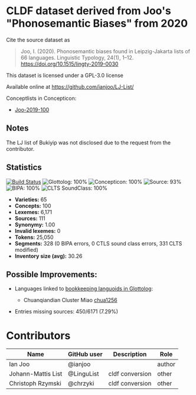 # CLDF dataset derived from Joo's "Phonosemantic Biases" from 2020

Cite the source dataset as

> Joo, I. (2020). Phonosemantic biases found in Leipzig-Jakarta lists of 66 languages. Linguistic Typology, 24(1), 1–12. https://doi.org/10.1515/lingty-2019-0030

This dataset is licensed under a GPL-3.0 license

Available online at https://github.com/ianjoo/LJ-List/


Conceptlists in Concepticon:
- [Joo-2019-100](https://concepticon.clld.org/contributions/Joo-2019-100)
## Notes

The LJ list of Bukiyip was not disclosed due to the request from the contributor.


## Statistics


[![Build Status](https://travis-ci.org/lexibank/joophonosemantic.svg?branch=master)](https://travis-ci.org/lexibank/joophonosemantic)
![Glottolog: 100%](https://img.shields.io/badge/Glottolog-100%25-brightgreen.svg "Glottolog: 100%")
![Concepticon: 100%](https://img.shields.io/badge/Concepticon-100%25-brightgreen.svg "Concepticon: 100%")
![Source: 93%](https://img.shields.io/badge/Source-93%25-green.svg "Source: 93%")
![BIPA: 100%](https://img.shields.io/badge/BIPA-100%25-brightgreen.svg "BIPA: 100%")
![CLTS SoundClass: 100%](https://img.shields.io/badge/CLTS%20SoundClass-100%25-brightgreen.svg "CLTS SoundClass: 100%")

- **Varieties:** 65
- **Concepts:** 100
- **Lexemes:** 6,171
- **Sources:** 111
- **Synonymy:** 1.00
- **Invalid lexemes:** 0
- **Tokens:** 25,050
- **Segments:** 328 (0 BIPA errors, 0 CTLS sound class errors, 331 CLTS modified)
- **Inventory size (avg):** 30.26

## Possible Improvements:

- Languages linked to [bookkeeping languoids in Glottolog](http://glottolog.org/glottolog/glottologinformation#bookkeepinglanguoids):
  - Chuanqiandian Cluster Miao [chua1256](http://glottolog.org/resource/languoid/id/chua1256)


- Entries missing sources: 450/6171 (7.29%)

# Contributors

Name | GitHub user | Description | Role
--- | --- | --- | ---
Ian Joo | @ianjoo | | author
Johann-Mattis List | @LinguList | cldf conversion | other
Christoph Rzymski | @chrzyki | cldf conversion | other


